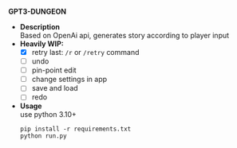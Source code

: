 __GPT3-DUNGEON__

 * **Description**    
    Based on OpenAi api, generates story according to player input
 * **Heavily WIP:**    
    - [x] retry last: `/r` or `/retry` command
    - [ ] undo
    - [ ] pin-point edit
    - [ ] change settings in app
    - [ ] save and load
    - [ ] redo

 * **Usage**    
    use python 3.10+    
    ```
    pip install -r requirements.txt
    python run.py
    ```
